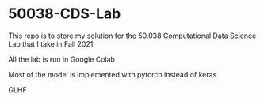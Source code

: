 # 50038-CDS-Lab

This repo is to store my solution for the 50.038 Computational Data Science Lab that I take in Fall 2021

All the lab is run in Google Colab

Most of the model is implemented with pytorch instead of keras.

GLHF
